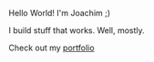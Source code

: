 Hello World! I'm Joachim ;)

I build stuff that works. Well, mostly.

Check out my [portfolio](https://mihcaoj.github.io/portfolio/)
